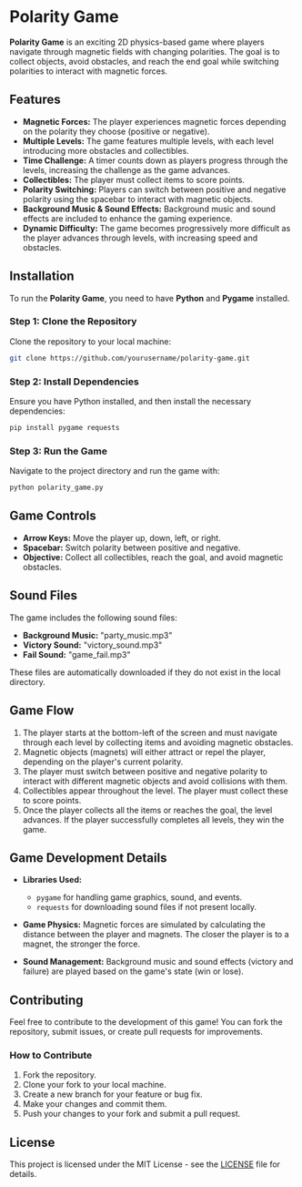 # Polarity Game

**Polarity Game** is an exciting 2D physics-based game where players navigate through magnetic fields with changing polarities. The goal is to collect objects, avoid obstacles, and reach the end goal while switching polarities to interact with magnetic forces.

## Features

- **Magnetic Forces:** The player experiences magnetic forces depending on the polarity they choose (positive or negative).
- **Multiple Levels:** The game features multiple levels, with each level introducing more obstacles and collectibles.
- **Time Challenge:** A timer counts down as players progress through the levels, increasing the challenge as the game advances.
- **Collectibles:** The player must collect items to score points.
- **Polarity Switching:** Players can switch between positive and negative polarity using the spacebar to interact with magnetic objects.
- **Background Music & Sound Effects:** Background music and sound effects are included to enhance the gaming experience.
- **Dynamic Difficulty:** The game becomes progressively more difficult as the player advances through levels, with increasing speed and obstacles.

## Installation

To run the **Polarity Game**, you need to have **Python** and **Pygame** installed.

### Step 1: Clone the Repository

Clone the repository to your local machine:

```bash
git clone https://github.com/yourusername/polarity-game.git
```

### Step 2: Install Dependencies

Ensure you have Python installed, and then install the necessary dependencies:

```bash
pip install pygame requests
```

### Step 3: Run the Game

Navigate to the project directory and run the game with:

```bash
python polarity_game.py
```

## Game Controls

- **Arrow Keys:** Move the player up, down, left, or right.
- **Spacebar:** Switch polarity between positive and negative.
- **Objective:** Collect all collectibles, reach the goal, and avoid magnetic obstacles.

## Sound Files

The game includes the following sound files:
- **Background Music:** "party_music.mp3"
- **Victory Sound:** "victory_sound.mp3"
- **Fail Sound:** "game_fail.mp3"

These files are automatically downloaded if they do not exist in the local directory.

## Game Flow

1. The player starts at the bottom-left of the screen and must navigate through each level by collecting items and avoiding magnetic obstacles.
2. Magnetic objects (magnets) will either attract or repel the player, depending on the player's current polarity.
3. The player must switch between positive and negative polarity to interact with different magnetic objects and avoid collisions with them.
4. Collectibles appear throughout the level. The player must collect these to score points.
5. Once the player collects all the items or reaches the goal, the level advances. If the player successfully completes all levels, they win the game.

## Game Development Details

- **Libraries Used:**
  - `pygame` for handling game graphics, sound, and events.
  - `requests` for downloading sound files if not present locally.
  
- **Game Physics:** Magnetic forces are simulated by calculating the distance between the player and magnets. The closer the player is to a magnet, the stronger the force.

- **Sound Management:** Background music and sound effects (victory and failure) are played based on the game's state (win or lose).

## Contributing

Feel free to contribute to the development of this game! You can fork the repository, submit issues, or create pull requests for improvements.

### How to Contribute

1. Fork the repository.
2. Clone your fork to your local machine.
3. Create a new branch for your feature or bug fix.
4. Make your changes and commit them.
5. Push your changes to your fork and submit a pull request.

## License

This project is licensed under the MIT License - see the [LICENSE](LICENSE) file for details.